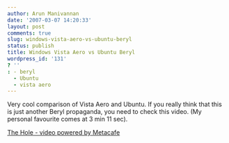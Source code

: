 ```yaml
---
author: Arun Manivannan
date: '2007-03-07 14:20:33'
layout: post
comments: true
slug: windows-vista-aero-vs-ubuntu-beryl
status: publish
title: Windows Vista Aero vs Ubuntu Beryl
wordpress_id: '131'
? ''
: - beryl
  - Ubuntu
  - vista aero
---
```


Very cool comparison of Vista Aero and Ubuntu. If you really think that this
is just another Beryl propaganda, you need to check this video. (My personal
favourite comes at 3 min 11 sec).


[The Hole - video powered by Metacafe][1]

   [1]:
http://www.metacafe.com/watch/434675/windows_vista_aero_vs_linux_ubuntu_beryl/

